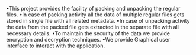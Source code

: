 •This project provides the facility of packing and unpacking the regular files.
•In case of packing activity all the data of multiple regular files gets stored in single
file with all related metadata.
•In case of unpacking activity the data from the packed file gets extracted in the
separate file with all necessary details.
•To maintain the security of the data we provide encryption and decryption
techniques.
•We provide Graphical user interface to interact with the application. 
